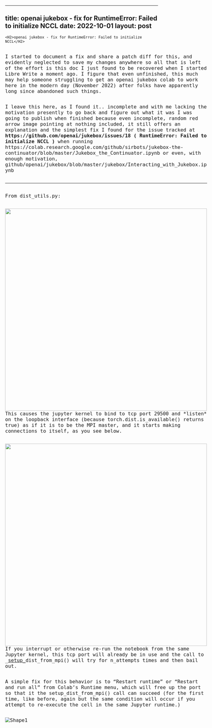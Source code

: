 ----
title: openai jukebox - fix for RuntimeError: Failed to initialize NCCL
date: 2022-10-01
layout: post
----


<html>
<head>
	<title>openai jukebox - fix for RuntimeError: Failed to initialize NCCL</title>
<style>
html, body {
width: 666px;
        display: block;
        margin-bottom: 3em;
}
body {
        display: block;
        margin-bottom: 3em;
}
a:link { text-decoration: none; }
a:visited { text-decoration: none; }
a:hover { text-decoration: none; }
a:active { text-decoration: none; }

.column {
width: 666px;
   display: block;
  margin-bottom: 2em;
}
div {
           font-family: Consolas, monaco, monospace; font-size: 16px; font-style: normal; font-variant: normal; font-weight: 400; 
width: 666px;
   display: block;
  margin-bottom: 2em;
}
             </style>

</head>

<body>

	<H2>openai jukebox - fix for RuntimeError: Failed to initialize NCCL</H2>
<div >
<br>
I started to document a fix and share a patch diff for this, and evidently neglected to save my changes anywhere so all that is left of the effort is this doc I just found to be recovered when I started Libre Write a moment ago. I figure that even unfinished, this much may help someone struggling to get an openai jukebox colab to work here in the modern day (November 2022) after folks have apparently long since abandoned such things. 
</div>
<div >
  I leave this here, as I found it.. incomplete and with me lacking the motivation presently to go back and figure out what it was I was going to publish when finished because even incomplete, random red arrow image pointing at nothing included, it still offers an explanation and the simplest fix I found for the issue tracked at <b>https://github.com/openai/jukebox/issues/18 ( RuntimeError: Failed to initialize NCCL )</b> when running <a href="https://colab.research.google.com/github/sirbots/jukebox-the-continuator/blob/master/Jukebox_the_Continuator.ipynb">https://colab.research.google.com/github/sirbots/jukebox-the-continuator/blob/master/Jukebox_the_Continuator.ipynb</a> or even, with enough motivation, <a href="https://colab.research.google.com/github/openai/jukebox/blob/master/jukebox/Interacting_with_Jukebox.ipynb">github/openai/jukebox/blob/master/jukebox/Interacting_with_Jukebox.ipynb</a>
</div>
<div >
<hr/>
</div>
<div >
From dist_utils.py:</div>
<div >
<span> <img src="jukeboxfix_html_31a844a260f122e5.png" name="Image3" align="left" width="665">
<div>
<br><br>
<span>

<hr>


<hr>
This causes the jupyter kernel to bind to tcp port 29500 and *listen* on the loopback interface (because torch.dist.is_available() returns true) as if it is to be the MPI master, and it starts making connections to itself, as you see below.
</span>
</div>
<div >
</div>
<div >
 <img src="jukeboxfix_html_6845e7057e62d9a7.png" name="Image2" align="left" width="665" border="0"/>
</div>
<div >
If you interrupt or otherwise re-run the notebook from the same
Jupyter kernel, this tcp port will already be in use and the call to
_<u>setup_</u><span style="text-decoration: none">dist_from_mpi()
will try for n_attempts times and then bail out.</span></div>
<div >
<span style="text-decoration: none">A simple fix for this behavior is
to &ldquo;Restart runtime&rdquo; or &ldquo;Restart and run all&rdquo;
from Colab&rsquo;s Runtime menu, which will free up the port so that
it the setup_dist_from_mpi() call can succeed (for the first time,
like before, again but the same condition will occur if you attempt
to re-execute the cell in the same Jupyter runtime.</span><span style="text-decoration: none">)</span></div>
<div >
<img src="jukeboxfix_html_a685a7859b2430fc.gif" name="Shape1" alt="Shape1" align="left"/>
</div>
<div >
<br/>

</div>
<div >
<br/>

</div>
</body>
</html>

